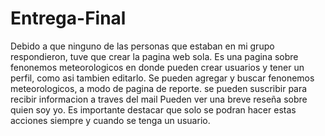 # Entrega-Final
Debido a que ninguno de las personas que estaban en mi grupo respondieron, tuve que crear la pagina web sola. Es una pagina sobre fenonemos meteorologicos en donde pueden crear usuarios y tener un perfil, como asi tambien editarlo.
Se pueden agregar y buscar fenonemos meteorologicos, a modo de pagina de reporte.
se pueden suscribir para recibir informacion a traves del mail
Pueden ver una breve reseña sobre quien soy yo. 
Es importante destacar que solo se podran hacer estas acciones siempre y cuando se tenga un usuario. 
